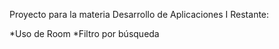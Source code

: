 Proyecto para la materia Desarrollo de Aplicaciones I
Restante:


*Uso de Room
*Filtro por búsqueda
